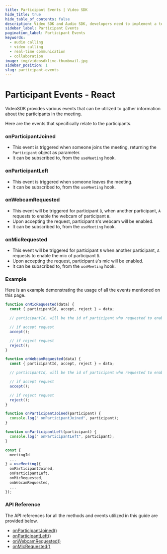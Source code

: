```yaml
---
title: Participant Events | Video SDK
hide_title: true
hide_table_of_contents: false
description: Video SDK and Audio SDK, developers need to implement a token server. This requires efforts on both the front-end and backend.
sidebar_label: Participant Events
pagination_label: Participant Events
keywords:
  - audio calling
  - video calling
  - real-time communication
  - collaboration
image: img/videosdklive-thumbnail.jpg
sidebar_position: 1
slug: participant-events
---
```


# Participant Events - React

VideoSDK provides various events that can be utilized to gather information about the participants in the meeting.

Here are the events that specifically relate to the participants.

### onParticipantJoined

- This event is triggered when someone joins the meeting, returning the `Participant` object as parameter.
- It can be subscribed to, from the `useMeeting` hook.

### onParticipantLeft

- This event is triggered when someone leaves the meeting.
- It can be subscribed to, from the `useMeeting` hook.

### onWebcamRequested

- This event will be triggered for participant `B`, when another participant, `A` requests to enable the webcam of participant `B`.
- Upon accepting the request, participant `B`'s webcam will be enabled.
- It can be subscribed to, from the `useMeeting` hook.

### onMicRequested

- This event will be triggered for participant `B` when another participant, `A` requests to enable the mic of participant `B`.
- Upon accepting the request, participant `B`'s mic will be enabled.
- It can be subscribed to, from the `useMeeting` hook.

### Example

Here is an example demonstrating the usage of all the events mentioned on this page.

```js
function onMicRequested(data) {
  const { participantId, accept, reject } = data;

  // participantId, will be the id of participant who requested to enable mic

  // if accept request
  accept();

  // if reject request
  reject();
}

function onWebcamRequested(data) {
  const { participantId, accept, reject } = data;

  // participantId, will be the id of participant who requested to enable webcam

  // if accept request
  accept();

  // if reject request
  reject();
}

function onParticipantJoined(participant) {
  console.log(" onParticipantJoined", participant);
}

function onParticipantLeft(participant) {
  console.log(" onParticipantLeft", participant);
}

const {
  meetingId
  ...
} = useMeeting({
  onParticipantJoined,
  onParticipantLeft,
  onMicRequested,
  onWebcamRequested,
  ...
});
```

### API Reference

The API references for all the methods and events utilized in this guide are provided below.

- [onParticipantJoined()](/react/api/sdk-reference/use-meeting/events#onparticipantjoined)
- [onParticipantLeft()](/react/api/sdk-reference/use-meeting/events#onparticipantleft)
- [onWebcamRequested()](/react/api/sdk-reference/use-meeting/events#onwebcamrequested)
- [onMicRequested()](/react/api/sdk-reference/use-meeting/events#onmicrequested)
